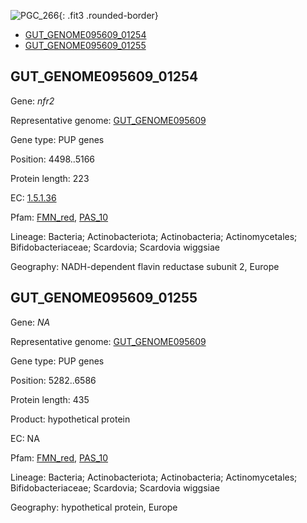 ![PGC_266](../static/images/Clusters_figure/PGC_266.jpg){: .fit3 .rounded-border}

<ul id="myTab" class="nav nav-tabs">
  <li class="active">
        <a href="#tab1" data-toggle="tab">GUT_GENOME095609_01254</a>
  </li>
<li><a href="#tab2" data-toggle="tab">GUT_GENOME095609_01255</a></li>
</ul>

<div id="myTabContent" class="tab-content">
  <div class="tab-pane fade in active" id="tab1">

<h2 id="GUT_GENOME095609_01254">GUT_GENOME095609_01254</h2>
<p>Gene: <em>nfr2</em>
<p>Representative genome: <a href="https://www.ebi.ac.uk/metagenomics/genomes/MGYG-HGUT-01283">GUT_GENOME095609</a></p>
<p>Gene type: PUP genes</p>
<p>Position: 4498..5166</p>
<p>Protein length: 223</p>
<p>EC: <a href="https://www.brenda-enzymes.org/enzyme.php?ecno=1.5.1.36">1.5.1.36</a></p>
<p>Pfam: <a href="http://pfam.xfam.org/family/FMN_red">FMN_red</a>, <a href="http://pfam.xfam.org/family/PAS_10">PAS_10</a></p>
<p>Lineage: Bacteria; Actinobacteriota; Actinobacteria; Actinomycetales; Bifidobacteriaceae; Scardovia; Scardovia wiggsiae</p>
<p>Geography: NADH-dependent flavin reductase subunit 2, Europe</p>
  </div>

  <div class="tab-pane fade" id="tab2">

<h2 id="GUT_GENOME095609_01255">GUT_GENOME095609_01255</h2>
<p>Gene: <em>NA</em></p>
<p>Representative genome: <a href="https://www.ebi.ac.uk/metagenomics/genomes/MGYG-HGUT-01283">GUT_GENOME095609</a></p>
<p>Gene type: PUP genes</p>
<p>Position: 5282..6586</p>
<p>Protein length: 435</p>
<p>Product: hypothetical protein</p>
<p>EC: NA</p>
<p>Pfam: <a href="http://pfam.xfam.org/family/FMN_red">FMN_red</a>, <a href="http://pfam.xfam.org/family/PAS_10">PAS_10</a></p>
<p>Lineage: Bacteria; Actinobacteriota; Actinobacteria; Actinomycetales; Bifidobacteriaceae; Scardovia; Scardovia wiggsiae</p>
<p>Geography: hypothetical protein, Europe</p>

  </div>
</div>
